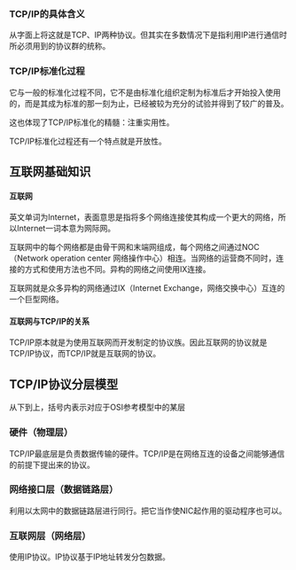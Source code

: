 ### TCP/IP的具体含义

从字面上将这就是TCP、IP两种协议。但其实在多数情况下是指利用IP进行通信时所必须用到的协议群的统称。

### TCP/IP标准化过程

它与一般的标准化过程不同，它不是由标准化组织定制为标准后才开始投入使用的，而是其成为标准的那一刻为止，已经被较为充分的试验并得到了较广的普及。

这也体现了TCP/IP标准化的精髓：注重实用性。

TCP/IP标准化过程还有一个特点就是开放性。



## 互联网基础知识

#### 互联网

英文单词为Internet，表面意思是指将多个网络连接使其构成一个更大的网络，所以Internet一词本意为网际网。

互联网中的每个网络都是由骨干网和末端网组成，每个网络之间通过NOC（Network operation center 网络操作中心）相连。当网络的运营商不同时，连接的方式和使用方法也不同。异构的网络之间使用IX连接。

互联网就是众多异构的网络通过IX（Internet Exchange，网络交换中心）互连的一个巨型网络。

#### 互联网与TCP/IP的关系

TCP/IP原本就是为使用互联网而开发制定的协议族。因此互联网的协议就是TCP/IP协议，而TCP/IP就是互联网的协议。



## TCP/IP协议分层模型

从下到上，括号内表示对应于OSI参考模型中的某层

### 硬件（物理层）

TCP/IP最底层是负责数据传输的硬件。TCP/IP是在网络互连的设备之间能够通信的前提下提出来的协议。

### 网络接口层（数据链路层）

利用以太网中的数据链路层进行同行。把它当作使NIC起作用的驱动程序也可以。

### 互联网层（网络层）

使用IP协议。IP协议基于IP地址转发分包数据。